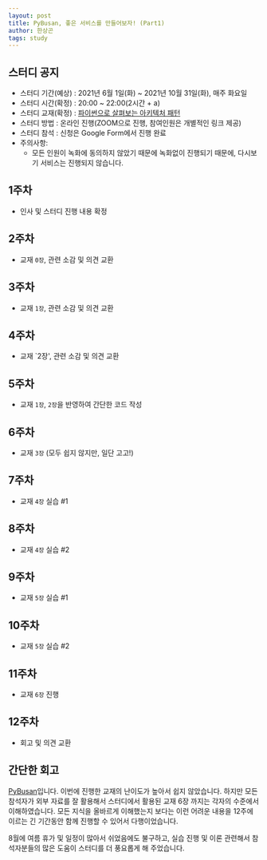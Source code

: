 ```yaml
---
layout: post
title: PyBusan, 좋은 서비스를 만들어보자! (Part1)
author: 한상곤
tags: study
---
```


## 스터디 공지

- 스터디 기간(예상) : 2021년 6월 1일(화) ~ 2021년 10월 31일(화), 매주 화요일
- 스터디 시간(확정) : 20:00 ~ 22:00(2시간 + a)
- 스터디 교재(확정) : [파이썬으로 살펴보는 아키텍처 패턴](https://www.aladin.co.kr/shop/wproduct.aspx?ItemId=271944317)
- 스터디 방법 : 온라인 진행(ZOOM으로 진행, 참여인원은 개별적인 링크 제공)
- 스터디 참석 : 신청은 Google Form에서 진행 완료
- 주의사항:
  - 모든 인원이 녹화에 동의하지 않았기 때문에 녹화없이 진행되기 때문에, 다시보기 서비스는 진행되지 않습니다.

## 1주차

- 인사 및 스터디 진행 내용 확정

## 2주차

- 교재 `0장`, 관련 소감 및 의견 교환

## 3주차

- 교재 `1장`, 관련 소감 및 의견 교환

## 4주차

- 교재 `2장', 관련 소감 및 의견 교환

## 5주차

- 교재 `1장`, `2장`을 반영하여 간단한 코드 작성

## 6주차

- 교재 `3장` (모두 쉽지 않지만, 일단 고고!)

## 7주차

- 교재 `4장` 실습 #1

## 8주차

- 교재 `4장` 실습 #2

## 9주차

- 교재 `5장` 실습 #1

## 10주차

- 교재 `5장` 실습 #2

## 11주차

- 교재 `6장` 진행

## 12주차

- 회고 및 의견 교환

## 간단한 회고

[PyBusan](mailto:pybusan@gmail.com)입니다. 이번에 진행한 교재의 난이도가 높아서 쉽지 않았습니다. 하지만 모든 참석자가 외부 자료를 잘 활용해서 스터디에서 활용된 교재 6장 까지는 각자의 수준에서 이해하였습니다. 모든 지식을 올바르게 이해했는지 보다는 이런 어려운 내용을 12주에 이르는 긴 기간동안 함께 진행할 수 있어서 다행이었습니다.

8월에 여름 휴가 및 일정이 많아서 쉬었음에도 불구하고, 실습 진행 및 이론 관련해서 참석자분들의 많은 도움이 스터디를 더 풍요롭게 해 주었습니다.
